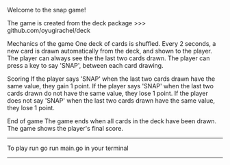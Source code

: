 Welcome to the snap game!

The game is created from the deck package >>> github.com/oyugirachel/deck



Mechanics of the game
One deck of cards is shuffled.
Every 2 seconds, a new card is drawn automatically from the deck, and shown to the player.
The player can always see the the last two cards drawn.
The player can press a key to say 'SNAP', between each card drawing.


Scoring
If the player says 'SNAP' when the last two cards drawn have the same value, they gain 1 point.
If the player says 'SNAP' when the last two cards drawn do not have the same value, they lose 1 point.
If the player does not say 'SNAP' when the last two cards drawn have the same value, they lose 1 point.


End of game
The game ends when all cards in the deck have been drawn.
The game shows the player's final score.



*******************************************
To play run go run main.go in your terminal
*******************************************